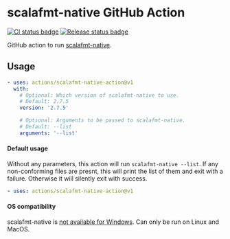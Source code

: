 # scalafmt-native GitHub Action

[![CI status badge](https://github.com/jrouly/scalafmt-native-action/actions/workflows/ci.yml/badge.svg)](https://github.com/jrouly/scalafmt-native-action/actions/workflows/ci.yml)
[![Release status badge](https://github.com/jrouly/scalafmt-native-action/actions/workflows/release.yml/badge.svg)](https://github.com/jrouly/scalafmt-native-action/actions/workflows/release.yml)

GitHub action to run [scalafmt-native](https://scalameta.org/scalafmt).

## Usage

```yaml
- uses: actions/scalafmt-native-action@v1
  with:
    # Optional: Which version of scalafmt-native to use.
    # Default: 2.7.5
    version: '2.7.5'

    # Optional: Arguments to be passed to scalafmt-native.
    # Default: --list
    arguments: '--list'
```

#### Default usage

Without any parameters, this action will run `scalafmt-native --list`.
If any non-conforming files are presnt, this will print the list of them and exit with a failure.
Otherwise it will silently exit with success.

```yaml
- uses: actions/scalafmt-native-action@v1
```

#### OS compatibility

scalafmt-native is [not available for Windows](https://github.com/scalameta/scalafmt/issues/1569).
Can only be run on Linux and MacOS.
